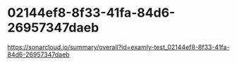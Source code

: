 # 02144ef8-8f33-41fa-84d6-26957347daeb
https://sonarcloud.io/summary/overall?id=examly-test_02144ef8-8f33-41fa-84d6-26957347daeb
